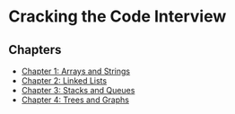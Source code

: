 # Cracking the Code Interview

## Chapters

- [Chapter 1: Arrays and Strings](1)
- [Chapter 2: Linked Lists](2)
- [Chapter 3: Stacks and Queues](3)
- [Chapter 4: Trees and Graphs](4)

